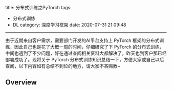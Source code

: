 title: 分布式训练之PyTorch
tags:
  - 分布式训练
  - DL
category: 深度学习框架
date: 2020-07-31 21:09:48
---
由于近期来自客户需求，需要部门开发的AI平台支持上 PyTorch 框架的分布式训练，因此自己也是花了大概一周的时间，仔细研究了下 PyTorch 的分布式训练，中间也遇到了不少问题，好在通过查阅相关资料大都解决了，昨天也到客户那已经部署成功了。现将关于 PyTorch 分布式训练知识总结一下，方便大家或自己以后查阅，以下内容如有总结不到位的地方，请大家不吝赐教~

## Overview
